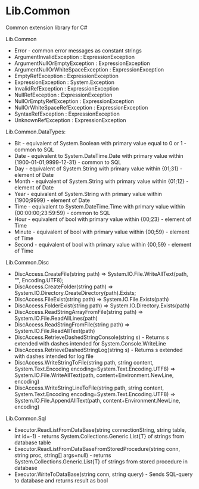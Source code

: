 # Lib.Common
Common extension library for C#

Lib.Common
- Error - common error messages as constant strings
- ArgumentInvalidException : ExpressionException
- ArgumentNullOrEmptyException : ExpressionException
- ArgumentNullOrWhiteSpaceException : ExpressionException
- EmptyRefException : ExpressionException
- ExpressionException : System.Exception
- InvalidRefException : ExpressionException
- NullRefException : ExpressionException
- NullOrEmptyRefException : ExpressionException
- NullOrWhiteSpaceRefException : ExpressionException
- SyntaxRefException : ExpressionException
- UnknownRefException : ExpressionException

Lib.Common.DataTypes:
- Bit - equivalent of System.Boolean with primary value equal to 0 or 1 - common to SQL
- Date - equivalent to System.DateTime.Date with primary value within {1900-01-01;9999-12-31} - common to SQL
- Day - equivalent of System.String with primary value within {01;31} - element of Date
- Month - equivalent of System.String with primary value within {01;12} - element of Date
- Year - equivalent of System.String with primary value within {1900;9999} - element of Date
- Time - equivalent to System.DateTime.Time with primary value within {00:00:00;23:59:59} - common to SQL
- Hour - equivalent of bool with primary value within {00;23} - element of Time
- Minute - equivalent of bool with primary value within {00;59} - element of Time
- Second - equivalent of bool with primary value within {00;59} - element of Time

Lib.Common.Disc
- DiscAccess.CreateFile(string path) => System.IO.File.WriteAllText(path, "", Encoding.UTF8);
- DiscAccess.CreateFolder(string path) => System.IO.Directory.CreateDirectory(path).Exists;
- DiscAccess.FileExist(string path) => System.IO.File.Exists(path)
- DiscAccess.FolderExist(string path) => System.IO.Directory.Exists(path)
- DiscAccess.ReadStringArrayFromFile(string path) => System.IO.File.ReadAllLines(path) 
- DiscAccess.ReadStringFromFile(string path) => System.IO.File.ReadAllText(path)
- DiscAccess.RetrieveDashedStringConsole(string s) - Returns s extended with dashes intended for System.Console.WriteLine
- DiscAccess.RetrieveDashedStringLog(string s) - Returns s extended with dashes intended for log file
- DiscAccess.WriteStringToFile(string path, string content, System.Text.Encoding encoding=System.Text.Encoding.UTF8) => System.IO.File.WriteAllText(path, content+Environment.NewLine, encoding) 
- DiscAccess.WriteStringLineToFile(string path, string content, System.Text.Encoding encoding=System.Text.Encoding.UTF8) => System.IO.File.AppendAllText(path, content+Environment.NewLine, encoding)

Lib.Common.Sql
- Executor.ReadListFromDataBase(string connectionString, string table, int id=-1) - returns System.Collections.Generic.List{T} of strings from database table
- Executor.ReadListFromDataBaseFromStoredProcedure(string conn, string proc, string[] args=null) - returns System.Collections.Generic.List{T} of strings from stored procedure in database
- Executor.WriteToDataBase(string conn, string query) - Sends SQL-query to database and returns result as bool
